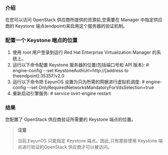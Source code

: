 ### 介绍

在您可以访问 OpenStack 供应商所提供的资源前,您需要在 Manager 中指定供应商的 Keystone 端点(endpoint)来启用这个服务器的验证机制。

### 配置一个 Keystone 端点的位置

   1. 使用 root 用户登录到运行 Red Hat Enterprise Virtualization Manager 的系统上。
   2. 运行以下命令配置 Keystone 服务器的位置(包括端口号和 API 版本):
           # engine-config --set KeystoneAuthUrl=http://[address to theendpoint]:35357/v2.0
   3. 运行以下命令把 EayunOS 设置为只为所需的网据进行虚拟机调度:
           # engine-config --set OnlyRequiredNetworksMandatoryForVdsSelection=true
   4. 重新启动引擎服务:
           # service ovirt-engine restart

### 结果

您配置了 OpenStack 供应商验证所需要的 Keystone 端点的位置。

>**注意**
>
>当前,EayunOS 只能指定 Keystone 端点。因此,只有那些使用 Keystone 端点进行验证的OpenStack 供应商才可以被访问。
